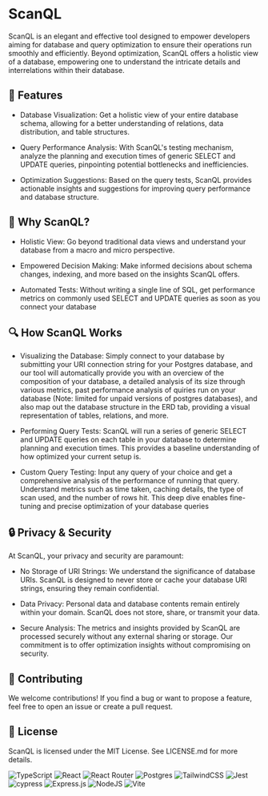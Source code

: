 # ScanQL

ScanQL is an elegant and effective tool designed to empower developers aiming for database and query optimization to ensure their operations run smoothly and efficiently. Beyond optimization, ScanQL offers a holistic view of a database, empowering one to understand the intricate details and interrelations within their database.

## 🚀 Features

+ Database Visualization: Get a holistic view of your entire database schema, allowing for a better understanding of relations, data distribution, and table structures.

+ Query Performance Analysis: With ScanQL's testing mechanism, analyze the planning and execution times of generic SELECT and UPDATE queries, pinpointing potential bottlenecks and inefficiencies.

+ Optimization Suggestions: Based on the query tests, ScanQL provides actionable insights and suggestions for improving query performance and database structure.

## 🎯 Why ScanQL?

+ Holistic View: Go beyond traditional data views and understand your database from a macro and micro perspective.

+ Empowered Decision Making: Make informed decisions about schema changes, indexing, and more based on the insights ScanQL offers.

+ Automated Tests: Without writing a single line of SQL, get performance metrics on commonly used SELECT and UPDATE queries as soon as you connect your database

## 🔍 How ScanQL Works

+ Visualizing the Database: Simply connect to your database by submitting your URI connection string for your Postgres database, and our tool will automatically provide you with an overciew of the composition of your database, a detailed analysis of its size through various metrics, past performance analysis of quiries run on your database (Note: limited for unpaid versions of postgres databases), and also map out the database structure in the ERD tab, providing a visual representation of tables, relations, and more.

+ Performing Query Tests: ScanQL will run a series of generic SELECT and UPDATE queries on each table in your database to determine planning and execution times. This provides a baseline understanding of how optimized your current setup is.

+ Custom Query Testing: Input any query of your choice and get a comprehensive analysis of the performance of running that query. Understand metrics such as time taken, caching details, the type of scan used, and the number of rows hit. This deep dive enables fine-tuning and precise optimization of your database queries


## 🔒 Privacy & Security

At ScanQL, your privacy and security are paramount:

+ No Storage of URI Strings: We understand the significance of database URIs. ScanQL is designed to never store or cache your database URI strings, ensuring they remain confidential.

+ Data Privacy: Personal data and database contents remain entirely within your domain. ScanQL does not store, share, or transmit your data.

+ Secure Analysis: The metrics and insights provided by ScanQL are processed securely without any external sharing or storage. Our commitment is to offer optimization insights without compromising on security.


## 🤝 Contributing
We welcome contributions! If you find a bug or want to propose a feature, feel free to open an issue or create a pull request.

## 🔐 License
ScanQL is licensed under the MIT License. See LICENSE.md for more details.

![TypeScript](https://img.shields.io/badge/typescript-%23007ACC.svg?style=for-the-badge&logo=typescript&logoColor=white)
![React](https://img.shields.io/badge/react-%2320232a.svg?style=for-the-badge&logo=react&logoColor=%2361DAFB)
![React Router](https://img.shields.io/badge/React_Router-CA4245?style=for-the-badge&logo=react-router&logoColor=white)
![Postgres](https://img.shields.io/badge/postgres-%23316192.svg?style=for-the-badge&logo=postgresql&logoColor=white)
![TailwindCSS](https://img.shields.io/badge/tailwindcss-%2338B2AC.svg?style=for-the-badge&logo=tailwind-css&logoColor=white)
![Jest](https://img.shields.io/badge/-jest-%23C21325?style=for-the-badge&logo=jest&logoColor=white)
![cypress](https://img.shields.io/badge/-cypress-%23E5E5E5?style=for-the-badge&logo=cypress&logoColor=058a5e)
![Express.js](https://img.shields.io/badge/express.js-%23404d59.svg?style=for-the-badge&logo=express&logoColor=%2361DAFB)
![NodeJS](https://img.shields.io/badge/node.js-6DA55F?style=for-the-badge&logo=node.js&logoColor=white)
![Vite](https://img.shields.io/badge/vite-%23646CFF.svg?style=for-the-badge&logo=vite&logoColor=white)
